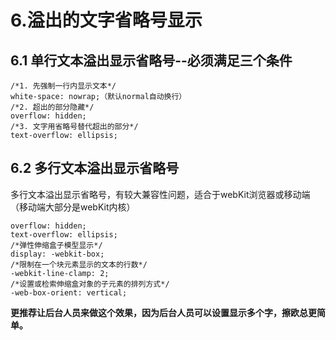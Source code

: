 # 6.溢出的文字省略号显示

## 6.1 单行文本溢出显示省略号--必须满足三个条件

    /*1. 先强制一行内显示文本*/
    white-space: nowrap;（默认normal自动换行）
    /*2. 超出的部分隐藏*/
    overflow: hidden;
    /*3. 文字用省略号替代超出的部分*/
    text-overflow: ellipsis;

## 6.2 多行文本溢出显示省略号

多行文本溢出显示省略号，有较大兼容性问题，适合于webKit浏览器或移动端（移动端大部分是webKit内核）

    overflow: hidden;
    text-overflow: ellipsis;
    /*弹性伸缩盒子模型显示*/
    display: -webkit-box;
    /*限制在一个块元素显示的文本的行数*/
    -webkit-line-clamp: 2;
    /*设置或检索伸缩盒对象的子元素的排列方式*/
    -web-box-orient: vertical;

**更推荐让后台人员来做这个效果，因为后台人员可以设置显示多个字，擦欧总更简单。**